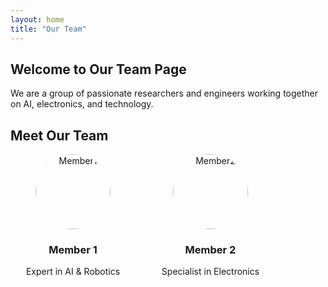 ```yaml
---
layout: home
title: "Our Team"
---
```


## Welcome to Our Team Page
We are a group of passionate researchers and engineers working together on AI, electronics, and technology.

<h2>Meet Our Team</h2>

<div style="display:flex; flex-wrap:wrap; gap:20px;">
  <div style="width:200px; text-align:center;">
    <img src="https://avatars.githubusercontent.com/evelyn77yu" alt="Member1" style="border-radius:50%; width:120px;">
    <h3>Member 1</h3>
    <p>Expert in AI & Robotics</p>
  </div>
  <div style="width:200px; text-align:center;">
    <img src="https://avatars.githubusercontent.com/USER2" alt="Member2" style="border-radius:50%; width:120px;">
    <h3>Member 2</h3>
    <p>Specialist in Electronics</p>
  </div>
  <!-- 更多成员 -->
</div>

